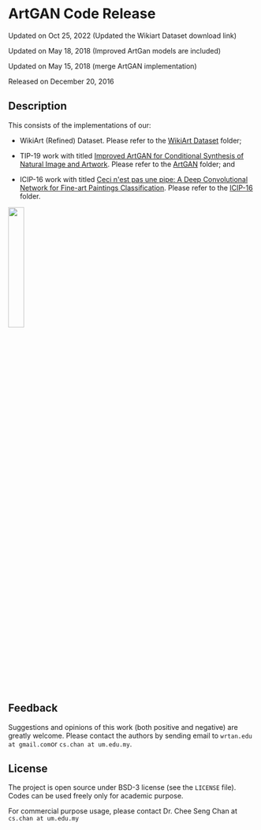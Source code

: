 # ArtGAN Code Release

Updated on Oct 25, 2022 (Updated the Wikiart Dataset download link)

Updated on May 18, 2018 (Improved ArtGan models are included)

Updated on May 15, 2018 (merge ArtGAN implementation)

Released on December 20, 2016

## Description

This consists of the implementations of our:

* WikiArt (Refined) Dataset. Please refer to the [WikiArt Dataset](https://github.com/cs-chan/ArtGAN/tree/master/WikiArt%20Dataset) folder;

* TIP-19 work with titled [Improved ArtGAN for Conditional Synthesis of Natural Image and Artwork](https://arxiv.org/abs/1708.09533). Please refer to the [ArtGAN](https://github.com/cs-chan/Artwork-GAN/tree/master/ArtGAN) folder; and

* ICIP-16 work with titled [Ceci n'est pas une pipe: A Deep Convolutional Network for Fine-art Paintings Classification](http://web.fsktm.um.edu.my/~cschan/doc/ICIP2016.pdf). Please refer to the [ICIP-16](https://github.com/cs-chan/Artwork-GAN/tree/master/ICIP-16) folder.



<img src="artgan.gif" width="25%">

## Feedback
Suggestions and opinions of this work (both positive and negative) are greatly welcome. Please contact the authors by sending email to
`wrtan.edu at gmail.com`or `cs.chan at um.edu.my`.

## License
The project is open source under BSD-3 license (see the `LICENSE` file). Codes can be used freely only for academic purpose.

For commercial purpose usage, please contact Dr. Chee Seng Chan at `cs.chan at um.edu.my`


